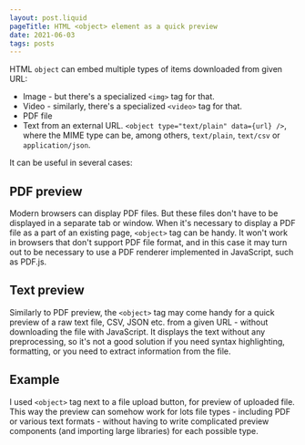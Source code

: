 ```yaml
---
layout: post.liquid
pageTitle: HTML <object> element as a quick preview
date: 2021-06-03
tags: posts
---
```


HTML `object` can embed multiple types of items downloaded from given URL:
- Image - but there's a specialized `<img>` tag for that.
- Video - similarly, there's a specialized `<video>` tag for that.
- PDF file
- Text from an external URL. `<object type="text/plain" data={url} />`, where the MIME type can be, among others, `text/plain`, `text/csv` or `application/json`.

It can be useful in several cases:

## PDF preview
Modern browsers can display PDF files. But these files don't have to be displayed in a separate tab or window. When it's necessary to display a PDF file as a part of an existing page, `<object>` tag can be handy. It won't work in browsers that don't support PDF file format, and in this case it may turn out to be necessary to use a PDF renderer implemented in JavaScript, such as PDF.js.

## Text preview
Similarly to PDF preview, the `<object>` tag may come handy for a quick preview of a raw text file, CSV, JSON etc. from a given URL - without downloading the file with JavaScript. It displays the text without any preprocessing, so it's not a good solution if you need syntax highlighting, formatting, or you need to extract information from the file.

## Example
I used `<object>` tag next to a file upload button, for preview of uploaded file. This way the preview can somehow work for lots file types - including PDF or various text formats - without having to write complicated preview components (and importing large libraries) for each possible type.
